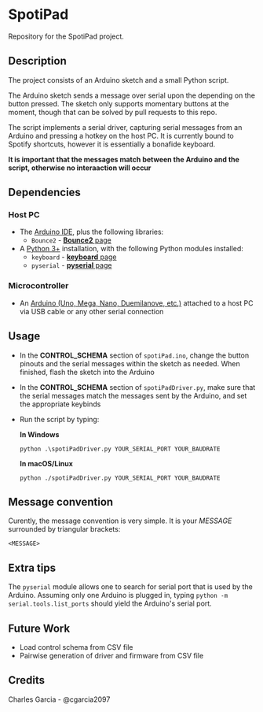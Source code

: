 # SpotiPad

Repository for the SpotiPad project.

## Description

The project consists of an Arduino sketch and a small Python script. 

The Arduino sketch sends a message over serial upon the depending on the button pressed. The sketch only supports momentary buttons at the moment, though that can be solved by pull requests to this repo.

The script implements a serial driver, capturing serial messages from an Arduino and pressing a hotkey on the host PC. It is currently bound to Spotify shortcuts, however it is essentially a bonafide keyboard.

**It is important that the messages match between the Arduino and the script, otherwise no interaaction will occur**

## Dependencies

### Host PC
- The [Arduino IDE](https://www.arduino.cc/en/main/software), plus the following libraries:
  - `Bounce2` - [**Bounce2** page](https://github.com/thomasfredericks/Bounce2)
- A [Python 3+](https://www.python.org/downloads/) installation, with the following Python modules installed:
  - `keyboard` - [**keyboard** page](https://pypi.org/project/keyboard/)
  - `pyserial` - [**pyserial** page](https://pypi.org/project/pyserial/)

### Microcontroller
- An [Arduino (Uno, Mega, Nano, Duemilanove, etc.)](https://www.arduino.cc/en/Main/Products) attached to a host PC via USB cable or any other serial connection

## Usage

- In the **CONTROL_SCHEMA** section of `spotiPad.ino`, change the button pinouts and the serial messages within the sketch as needed. When finished, flash the sketch into the Arduino 
- In the **CONTROL_SCHEMA** section of `spotiPadDriver.py`, make sure that the serial messages match the messages sent by the Arduino, and set the appropriate keybinds 
- Run the script by typing:
  
  **In Windows**

    ```python .\spotiPadDriver.py YOUR_SERIAL_PORT YOUR_BAUDRATE```

  **In macOS/Linux**

    ```python ./spotiPadDriver.py YOUR_SERIAL_PORT YOUR_BAUDRATE```

## Message convention

Curently, the message convention is very simple. It is your *MESSAGE* surrounded by triangular brackets:

`<MESSAGE>`

## Extra tips

The `pyserial` module allows one to search for serial port that is used by the Arduino. Assuming only one Arduino is plugged in, typing `python -m serial.tools.list_ports` should yield the Arduino's serial port.

## Future Work
- Load control schema from CSV file
- Pairwise generation of driver and firmware from CSV file

## Credits
Charles Garcia - @cgarcia2097